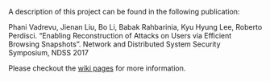 A description of this project can be found in the following publication:

Phani Vadrevu, Jienan Liu, Bo Li, Babak Rahbarinia, Kyu Hyung Lee, Roberto Perdisci. “Enabling Reconstruction of Attacks on Users via Efficient Browsing Snapshots”. Network and Distributed System Security Symposium, NDSS 2017

Please checkout the [wiki pages](https://github.com/chromepic/chromepic-browser/wiki) for more information.
